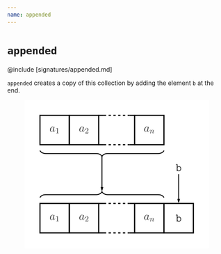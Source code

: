 ```yaml
---
name: appended
---
```


# `appended`

@include [signatures/appended.md]

`appended` creates a copy of this collection by adding the element `b` at the end.

<figure class="diagram">
  <img src="images/appended.svg" alt="appended function">
  <!-- <figcaption class="diagram-desc"></figcaption> -->
</figure>
